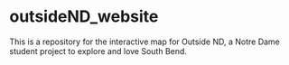 # outsideND_website
This is a repository for the interactive map for Outside ND, a Notre Dame student project to explore and love South Bend.
